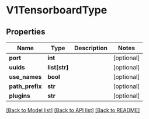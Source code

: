 # V1TensorboardType


## Properties
Name | Type | Description | Notes
------------ | ------------- | ------------- | -------------
**port** | **int** |  | [optional] 
**uuids** | **list[str]** |  | [optional] 
**use_names** | **bool** |  | [optional] 
**path_prefix** | **str** |  | [optional] 
**plugins** | **str** |  | [optional] 

[[Back to Model list]](../README.md#documentation-for-models) [[Back to API list]](../README.md#documentation-for-api-endpoints) [[Back to README]](../README.md)


